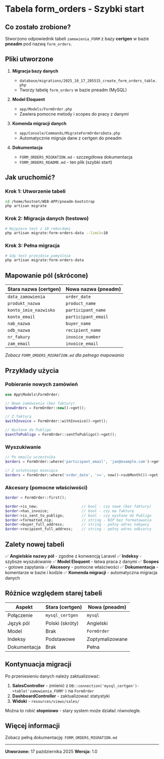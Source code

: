 # Tabela form_orders - Szybki start

## Co zostało zrobione?

Stworzono odpowiednik tabeli `zamowienia_FORM` z bazy **certgen** w bazie **pneadm** pod nazwą `form_orders`.

## Pliki utworzone

1. **Migracja bazy danych**
   - `database/migrations/2025_10_17_205515_create_form_orders_table.php`
   - Tworzy tabelę `form_orders` w bazie pneadm (MySQL)

2. **Model Eloquent**
   - `app/Models/FormOrder.php`
   - Zawiera pomocne metody i scopes do pracy z danymi

3. **Komenda migracji danych**
   - `app/Console/Commands/MigrateFormOrdersData.php`
   - Automatycznie migruje dane z certgen do pneadm

4. **Dokumentacja**
   - `FORM_ORDERS_MIGRATION.md` - szczegółowa dokumentacja
   - `FORM_ORDERS_README.md` - ten plik (szybki start)

## Jak uruchomić?

### Krok 1: Utworzenie tabeli
```bash
cd /home/hostnet/WEB-APP/pneadm-bootstrap
php artisan migrate
```

### Krok 2: Migracja danych (testowo)
```bash
# Najpierw test z 10 rekordami
php artisan migrate:form-orders-data --limit=10
```

### Krok 3: Pełna migracja
```bash
# Gdy test przejdzie pomyślnie
php artisan migrate:form-orders-data
```

## Mapowanie pól (skrócone)

| Stara nazwa (certgen) | Nowa nazwa (pneadm) |
|----------------------|---------------------|
| `data_zamowienia` | `order_date` |
| `produkt_nazwa` | `product_name` |
| `konto_imie_nazwisko` | `participant_name` |
| `konto_email` | `participant_email` |
| `nab_nazwa` | `buyer_name` |
| `odb_nazwa` | `recipient_name` |
| `nr_fakury` | `invoice_number` |
| `zam_email` | `invoice_email` |

*Zobacz `FORM_ORDERS_MIGRATION.md` dla pełnego mapowania*

## Przykłady użycia

### Pobieranie nowych zamówień
```php
use App\Models\FormOrder;

// Nowe zamówienia (bez faktury)
$newOrders = FormOrder::new()->get();

// Z fakturą
$withInvoice = FormOrder::withInvoice()->get();

// Wysłane do Publigo
$sentToPubligo = FormOrder::sentToPubligo()->get();
```

### Wyszukiwanie
```php
// Po emailu uczestnika
$orders = FormOrder::where('participant_email', 'jan@example.com')->get();

// Z ostatniego miesiąca
$orders = FormOrder::where('order_date', '>=', now()->subMonth())->get();
```

### Akcesory (pomocne właściwości)
```php
$order = FormOrder::first();

$order->is_new;                    // bool - czy nowe (bez faktury)
$order->has_invoice;               // bool - czy ma fakturę
$order->is_sent_to_publigo;        // bool - czy wysłane do Publigo
$order->formatted_nip;             // string - NIP bez formatowania
$order->buyer_full_address;        // string - pełny adres nabywcy
$order->recipient_full_address;    // string - pełny adres odbiorcy
```

## Zalety nowej tabeli

✅ **Angielskie nazwy pól** - zgodne z konwencją Laravel
✅ **Indeksy** - szybsze wyszukiwanie
✅ **Model Eloquent** - łatwa praca z danymi
✅ **Scopes** - gotowe zapytania
✅ **Akcesory** - pomocne właściwości
✅ **Dokumentacja** - komentarze w bazie i kodzie
✅ **Komenda migracji** - automatyczna migracja danych

## Różnice względem starej tabeli

| Aspekt | Stara (certgen) | Nowa (pneadm) |
|--------|----------------|---------------|
| Połączenie | `mysql_certgen` | `mysql` |
| Język pól | Polski (skróty) | Angielski |
| Model | Brak | `FormOrder` |
| Indeksy | Podstawowe | Zoptymalizowane |
| Dokumentacja | Brak | Pełna |

## Kontynuacja migracji

Po przeniesieniu danych należy zaktualizować:

1. **SalesController** - zmienić z `DB::connection('mysql_certgen')->table('zamowienia_FORM')` na `FormOrder`
2. **DashboardController** - zaktualizować statystyki
3. **Widoki** - `resources/views/sales/` 

Można to robić **stopniowo** - stary system może działać równolegle.

## Więcej informacji

Zobacz pełną dokumentację: `FORM_ORDERS_MIGRATION.md`

---

**Utworzone:** 17 października 2025
**Wersja:** 1.0

